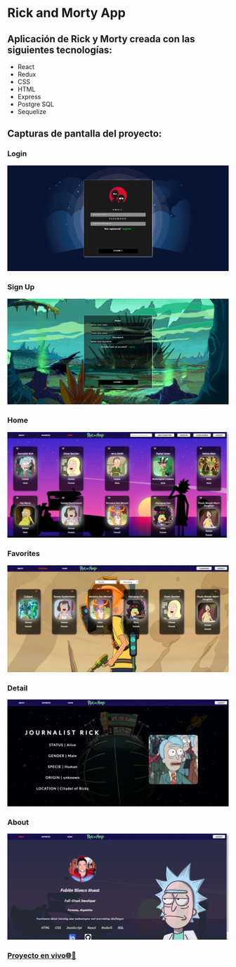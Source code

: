<h1>Rick and Morty App</h1>
<h2>Aplicación de Rick y Morty creada con las siguientes tecnologías:</h2>

<ul>
  <li>React</li>
  <li>Redux</li>
  <li>CSS</li>
  <li>HTML</li>
  <li>Express</li>
  <li>Postgre SQL</li>
  <li>Sequelize</li>
</ul>
</h2>

<h2>Capturas de pantalla del proyecto:</h3>

<h3>Login</h3>
<img src="./Client/src/assets/img/screenshots/login.png">

<h3>Sign Up</h3>
<img src="./Client/src/assets/img/screenshots/signup.PNG">

<h3>Home</h4>
<img src="./Client/src/assets/img/screenshots/home-cards.png">

<h3>Favorites</h3>
<img src="./Client/src/assets/img/screenshots/favorites.png">

<h3>Detail</h3>
<img src="./Client/src/assets/img/screenshots/detail.PNG">

<h3>About</h3>
<img src="./Client/src/assets/img/screenshots/about.png">

<a href="https://rickandmorty-client-b19y.onrender.com/" target="_blank"><h3>Proyecto en vivo🌐🔗</h3></a>
